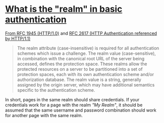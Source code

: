 # [What is the "realm" in basic authentication](https://stackoverflow.com/questions/12701085/what-is-the-realm-in-basic-authentication)

[From RFC 1945 (HTTP/1.0)](https://datatracker.ietf.org/doc/html/rfc1945#section-11) and [RFC 2617 (HTTP Authentication referenced by HTTP/1.1)](https://datatracker.ietf.org/doc/html/rfc2617#page-3)

> The realm attribute (case-insensitive) is required for all authentication schemes which issue a challenge. The realm value (case-sensitive), in combination with the canonical root URL of the server being accessed, defines the protection space. These realms allow the protected resources on a server to be partitioned into a set of protection spaces, each with its own authentication scheme and/or authorization database. The realm value is a string, generally assigned by the origin server, which may have additional semantics specific to the authentication scheme.

In short, pages in the same realm should share credentials. If your credentials work for a page with the realm *"My Realm"*, it should be assumed that the same username and password combination should work for another page with the same realm.